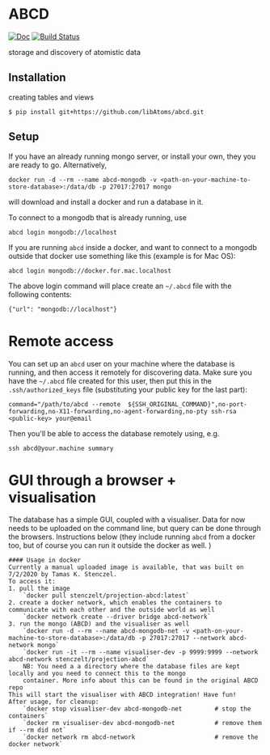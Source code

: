 # ABCD

[![Doc](https://img.shields.io/badge/docs-master-green.svg)](https://libatoms.github.io/abcd/)
[![Build Status](https://travis-ci.org/libAtoms/abcd.svg?branch=master)](https://travis-ci.org/libAtoms/abcd)

storage and discovery of atomistic data

## Installation

creating tables and views
```
$ pip install git+https://github.com/libAtoms/abcd.git
```

## Setup

If you have an already running mongo server, or install your own, they you are ready to go. Alternatively, 

```
docker run -d --rm --name abcd-mongodb -v <path-on-your-machine-to-store-database>:/data/db -p 27017:27017 mongo
```

will download and install a docker and run a database in it. 

To connect to a mongodb that is already running, use
```
abcd login mongodb://localhost
```

If you are running `abcd` inside a docker, and want to connect to a mongodb outside that docker use something like this (example is for Mac OS):

```
abcd login mongodb://docker.for.mac.localhost
```

The above login command will place create an `~/.abcd` file with the following contents:

```
{"url": "mongodb://localhost"}
```

# Remote access

You can set up an `abcd` user on your machine where the database is running, and then access it remotely for discovering data. Make sure you have the `~/.abcd` file created for this user, then put this in the `.ssh/authorized_keys` file (substituting your public key for the last part):
```
command="/path/to/abcd --remote  ${SSH_ORIGINAL_COMMAND}",no-port-forwarding,no-X11-forwarding,no-agent-forwarding,no-pty ssh-rsa <public-key> your@email
```

Then you'll be able to access the database remotely using, e.g. 
```
ssh abcd@your.machine summary
```

# GUI through a browser + visualisation

The database has a simple GUI, coupled with a visualiser. Data for now needs to be uploaded on the command line, but query can be done through the browsers. Instructions below (they include running `abcd` from a docker too, but of course you can run it outside the docker as well. )

```
#### Usage in docker
Currently a manual uploaded image is available, that was built on 7/2/2020 by Tamas K. Stenczel.
To access it:
1. pull the image
    `docker pull stenczelt/projection-abcd:latest`
2. create a docker network, which enables the containers to communicate with each other and the outside world as well 
    `docker network create --driver bridge abcd-network`
3. run the mongo (ABCD) and the visualiser as well
    `docker run -d --rm --name abcd-mongodb-net -v <path-on-your-machine-to-store-database>:/data/db -p 27017:27017 --network abcd-network mongo`
    `docker run -it --rm --name visualiser-dev -p 9999:9999 --network abcd-network stenczelt/projection-abcd`
    NB: You need a a directory where the database files are kept locally and you need to connect this to the mongo 
    container. More info about this can be found in the original ABCD repo
This will start the visualiser with ABCD integration! Have fun!
After usage, for cleanup:
    `docker stop visualiser-dev abcd-mongodb-net         # stop the containers`
    `docker rm visualiser-dev abcd-mongodb-net           # remove them if --rm did not`
    `docker network rm abcd-network                      # remove the docker network`
```
